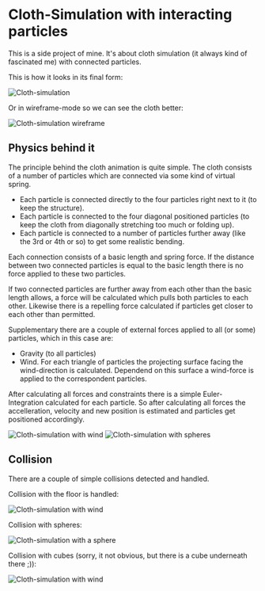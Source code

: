 # Cloth-Simulation with interacting particles

This is a side project of mine. It's about cloth simulation (it always kind of fascinated me) with connected
particles.

This is how it looks in its final form:

![Cloth-simulation](https://github.com/MauriceGit/Cloth_Simulation/blob/master/Screenshots/cloth_sphere_.png "Final cloth simulation")

Or in wireframe-mode so we can see the cloth better:

![Cloth-simulation wireframe](https://github.com/MauriceGit/Cloth_Simulation/blob/master/Screenshots/cloth_sphere.png "Final cloth simulation in wireframe mode")

## **Physics behind it**

The principle behind the cloth animation is quite simple. The cloth consists of a number of particles which are connected via some kind of virtual spring.

- Each particle is connected directly to the four particles right next to it (to keep the structure).
- Each particle is connected to the four diagonal positioned particles (to keep the cloth from diagonally stretching too much or folding up).
- Each particle is connected to a number of particles further away (like the 3rd or 4th or so) to get some realistic bending.

Each connection consists of a basic length and spring force. If the distance between two connected particles is equal to the
basic length there is no force applied to these two particles.

If two connected particles are further away from each other than the basic length allows, a force will be calculated which pulls both
particles to each other. Likewise there is a repelling force calculated if particles get closer to each other than permitted.

Supplementary there are a couple of external forces applied to all (or some) particles, which in this case are:

- Gravity (to all particles)
- Wind. For each triangle of particles the projecting surface facing the wind-direction is calculated. Dependend on this surface a wind-force is
    applied to the correspondent particles.

After calculating all forces and constraints there is a simple Euler-Integration calculated for each particle. So after calculating all forces
the accelleration, velocity and new position is estimated and particles get positioned accordingly.

![Cloth-simulation with wind](https://github.com/MauriceGit/Cloth_Simulation/blob/master/Screenshots/cloth_hanging.png "Cloth simulation with some wind")
![Cloth-simulation with spheres](https://github.com/MauriceGit/Cloth_Simulation/blob/master/Screenshots/bullet_cloth.png "Cloth after fast collision with spheres")

## **Collision**

There are a couple of simple collisions detected and handled.

Collision with the floor is handled:

![Cloth-simulation with wind](https://github.com/MauriceGit/Cloth_Simulation/blob/master/Screenshots/cloth_final.png "Cloth collision with the floor")

Collision with spheres:

![Cloth-simulation with a sphere](https://github.com/MauriceGit/Cloth_Simulation/blob/master/Screenshots/Sphere_Cloth_2.png "Cloth collision with a sphere")

Collision with cubes (sorry, it not obvious, but there is a cube underneath there ;)):

![Cloth-simulation with wind](https://github.com/MauriceGit/Cloth_Simulation/blob/master/Screenshots/cloth_final_wireframe.png "Cloth collision with the floor")

